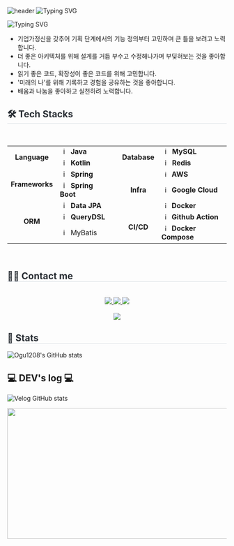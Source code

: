 ![header](https://capsule-render.vercel.app/api?type=waving&color=6994CDEE&text=&animation=twinkling&height=80)
![Typing SVG](https://readme-typing-svg.demolab.com?font=Alkatra&weight=500&size=45&duration=3500&pause=3&color=6994CDEE&center=false&vCenter=false&multiline=true&repeat=true&width=1000&height=100&lines=Welcome+to+Ogu1208's+GitHub!🐤)

![Typing SVG](https://readme-typing-svg.demolab.com?font=Gowun+Dodum&pause=1000&color=2C7CC0&width=700&lines=%EC%95%88%EB%85%95%ED%95%98%EC%84%B8%EC%9A%94!+%EC%A0%84%EC%B2%B4%EC%A0%81%EC%9D%B8+%EC%95%84%ED%82%A4%ED%85%8D%EC%B2%98%EB%A5%BC+%EB%B3%B4%EA%B3%A0+%EB%AC%B8%EC%A0%9C+%EC%A0%95%EC%9D%98%EB%A5%BC+%EA%B3%A0%EB%AF%BC%ED%95%98%EB%8A%94+%EA%B0%9C%EB%B0%9C%EC%9E%90%2C+Ogu%EC%9E%85%EB%8B%88%EB%8B%A4!%F0%9F%90%A4+)
- 기업가정신을 갖추어 기획 단계에서의 기능 정의부터 고민하며 큰 틀을 보려고 노력합니다.
- 더 좋은 아키텍처를 위해 설계를 거듭 부수고 수정해나가며 부딪혀보는 것을 좋아합니다.
- 읽기 좋은 코드, 확장성이 좋은 코드를 위해 고민합니다.
- '미래의 나'를 위해 기록하고 경험을 공유하는 것을 좋아합니다.
- 배움과 나눔을 좋아하고 실천하려 노력합니다.



<div style="text-align: left;">
    <h2 style="border-bottom: 1px solid #d8dee4; color: #282d33;"> 🛠️ Tech Stacks </h2> <br> 
  
<table>
  <tr>
    <td rowspan="2" align="center"><b>Language</td>
    <td><img src="https://staging.svgrepo.com/show/184143/java.svg" width="16px" alt="_icon" />&nbsp;&nbsp;<b>Java</td>
    <td rowspan="8"></td>
    <td rowspan="2" align="center"><b>Database</b></td>
    <td><img src="https://user-images.githubusercontent.com/112257466/209078356-d9120e3d-9498-4ee4-a38d-139a263910f4.png" width="16px" alt="_icon" />&nbsp;&nbsp;<b>MySQL</td>
  </tr>
  <tr>
    <td><img src="https://upload.wikimedia.org/wikipedia/commons/thumb/7/74/Kotlin_Icon.png/1200px-Kotlin_Icon.png" width="16px" alt="_icon" />&nbsp;&nbsp;<b>Kotlin</td>
  <td><img src="https://seeklogo.com/images/R/redis-logo-E403D4DD6A-seeklogo.com.png" width="16px" alt="_icon" />&nbsp;&nbsp;<b>Redis</td>
  </tr>
  <tr>
    <td rowspan="2" align="center"><b>Frameworks</td>
    <td><img src="https://user-images.githubusercontent.com/112257466/209075018-0a1f7f14-a910-4d16-a4e4-51929b99e1ae.png" width="16px" alt="_icon" />&nbsp;&nbsp;<b>Spring</td>
    <td rowspan="4" align="center"><b>Infra</td>
    <td><img src="https://static-00.iconduck.com/assets.00/aws-icon-2048x2048-274bm1xi.png" width="15px" alt="_icon" />&nbsp;&nbsp;<b>AWS</td>
  </tr>
  <tr>
    <td><img src="https://user-images.githubusercontent.com/112257466/209075280-78be8487-7d6a-485c-92a8-d6677f0caab9.png" width="16px" alt="_icon" />&nbsp;&nbsp;<b>Spring Boot</td>
    <td><img src="https://www.sophos.com/sites/default/files/2022-02/googlecloud.png" width="15px" alt="_icon" />&nbsp;&nbsp;<b>Google Cloud</td>
  </tr>
  <tr>
    <tr>
      <td rowspan="3" align="center"><b>ORM</td>
      <td><img src="https://user-images.githubusercontent.com/112257466/209076523-777fe02a-455f-48a0-a4b1-aeb9fff17b10.png" width="16px" alt="_icon" />&nbsp;&nbsp;<b>Data JPA</td>
      <td><img src="https://seeklogo.com/images/D/docker-logo-6D6F987702-seeklogo.com.png" width="15px" alt="_icon" />&nbsp;&nbsp;<b>Docker</td>
    <tr>
    <td><img src="https://github.com/GDSC-Team-J/ADDI-ML/assets/112257466/dff863c4-fb90-4747-a621-bdbd2c44a0be" width="16px" alt="_icon" />&nbsp;&nbsp;<b>QueryDSL</td>
    <td rowspan="3" align="center"><b>CI/CD</td>
    <td><img src="https://seeklogo.com/images/G/github-actions-logo-031704BDC6-seeklogo.com.png" width="15px" alt="_icon" />&nbsp;&nbsp;<b>Github Action</td>
    </tr>
    <tr>
      <td><img src="https://plugins.jetbrains.com/files/18429/586987/icon/pluginIcon.svg" width=16px alt=_icon>&nbsp;&nbsp;MyBatis</td>
      <td><img src="https://seeklogo.com/images/D/docker-logo-6D6F987702-seeklogo.com.png" width="15px" alt="_icon" />&nbsp;&nbsp;<b>Docker Compose</td>
    </tr>
  </tr>
</table>
<br>


<h2 style="border-bottom: 1px solid #d8dee4; color: #282d33;"> 🧑‍💻 Contact me </h2> <br> 
<div align= "center"> <a href=https://www.instagram.com/doraemin_1208/> <img src="https://img.shields.io/badge/Instagram-E4405F?style=for-the-badge&logo=Instagram&logoColor=white&link=https://www.instagram.com/doraemin_1208/"> </a>
      <a href=https://velog.io/@ogu1208/posts> <img src="https://img.shields.io/badge/Velog-20C997?style=for-the-badge&logo=Velog&logoColor=white&link=https://velog.io/@ogu1208/posts"> </a>
      <a href=mailto:kmina591208@gmail.com> <img src="https://img.shields.io/badge/Gmail-EA4335?style=for-the-badge&logo=Gmail&logoColor=white&link=mailto:kmina591208@gmail.com"> </a>
      </div>  <br> 
<div align="center"> 
    <a href="https://hits.seeyoufarm.com"> 
        <img src="https://hits.seeyoufarm.com/api/count/incr/badge.svg?url=https%3A%2F%2Fgithub.com%2FOgu1208&count_bg=%23000000&title_bg=%23000000&icon=github.svg&icon_color=%23FFFFFF&title=Visit&edge_flat=false"/>
    </a>
</div>

<div style="text-align: left;"> 
<h2 style="border-bottom: 1px solid #d8dee4; color: #282d33;"> 🏅 Stats </h2> <div align= "center">
</div>

![Ogu1208's GitHub stats](https://github-readme-stats.vercel.app/api?username=Ogu1208&include_all_commits=true&show_icons=true&theme=cobalt)


## 💻 DEV's log 💻
![Velog GitHub stats](https://velog-github-badge.vercel.app/badge/ogu1208?theme=light&posts=3)



<img
  src="https://render.gitanimals.org/farms/Ogu1208"
  width="600"
  height="300"
/>
</a>


    
